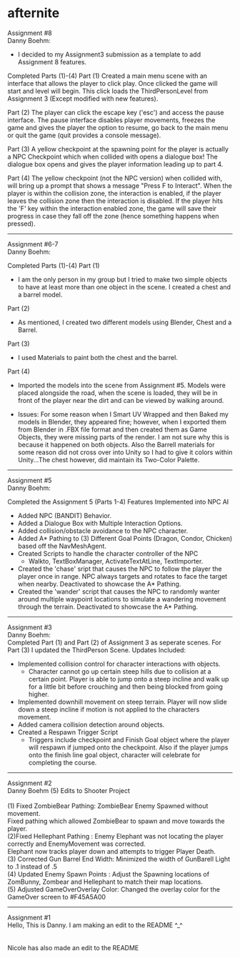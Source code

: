 # afternite


Assignment #8<br>
Danny Boehm:<br>

* I decided to my Assignment3 submission as a template to add Assignment 8 features.

Completed Parts (1)-(4)
Part (1)
Created a main menu scene with an interface that allows the player to click play. Once clicked the game will start and level will begin. This click loads the ThirdPersonLevel from Assignment 3 (Except modified with new features).

Part (2)
The player can click the escape key ('esc') and access the pause interface. The pause interface disables player movements, freezes the game and gives the player the option to resume, go back to the main menu or quit the game (quit provides a console message).

Part (3)
A yellow checkpoint at the spawning point for the player is actually a NPC Checkpoint which when collided with opens a dialogue box! The dialogue box opens and gives the player information leading up to part 4.

Part (4)
The yellow checkpoint (not the NPC version) when collided with, will bring up a prompt that shows a message "Press F to Interact". When the player is within the collision zone, the interaction is enabled, if the player leaves the collision zone then the interaction is disabled. If the player hits the 'F'  key within the interaction enabled zone, the game will save their progress in case they fall off the zone (hence something happens when pressed). 

----------------------------------------------------------------------

Assignment #6-7<br>
Danny Boehm:<br>

Completed Parts (1)-(4)
Part (1)
- I am the only person in my group but I tried to make two simple objects to have at least more than one object in the scene. I created a chest and a barrel model. 

Part (2)
- As mentioned, I created two different models using Blender, Chest and a Barrel.

Part (3)
- I used Materials to paint both the chest and the barrel.

Part (4)
- Imported the models into the scene from Assignment #5. Models were placed alongside the road, when the scene is loaded, they will be in front of the player near the dirt and can be viewed by walking around. 

* Issues: For some reason when I Smart UV Wrapped and then Baked my models in Blender, they appeared fine; however, when I exported them from Blender in .FBX file format and then created them as Game Objects, they were missing parts of the render. I am not sure why this is because it happened on both objects. Also the Barrell materials for some reason did not cross over into Unity so I had to give it colors within Unity...The chest however, did maintain its Two-Color Palette. 

----------------------------------------------------------------------

Assignment #5<br>
Danny Boehm:<br>

Completed the Assignment 5 (Parts 1-4)
Features Implemented into NPC AI
- Added NPC (BANDIT) Behavior.
- Added a Dialogue Box with Multiple Interaction Options. 
- Added collision/obstacle avoidance to the NPC character.
- Added A* Pathing to (3) Different Goal Points (Dragon, Condor, Chicken) based off the NavMeshAgent.
- Created Scripts to handle the character controller of the NPC
  - Walkto, TextBoxManager, ActivateTextAtLine, TextImporter.
- Created the 'chase' sript that causes the NPC to follow the player the player once in range. NPC always targets and rotates to face the target when nearby. Deactivated to showcase the A* Pathing.
- Created the 'wander' script that causes the NPC to randomly wanter around multiple waypoint locations to simulate a wandering movement through the terrain. Deactivated to showcase the A* Pathing.


----------------------------------------------------------------------


Assignment #3<br>
Danny Boehm:<br>
Completed Part (1) and Part (2) of Assignment 3 as seperate scenes.
For Part (3) I updated the ThirdPerson Scene. Updates Included:
- Implemented collision control for character interactions with objects.
  -  Character cannot go up certain steep hills due to collision at a certain point. Player is able to jump onto a steep incline and walk up for a little bit before crouching and then being blocked from going higher.
- Implemented downhill movement on steep terrain. Player will now slide down a steep incline if motion is not applied to the characters movement. 
- Added camera collision detection around objects. 
- Created a Respawn Trigger Script
  - Triggers include checkpoint and Finish Goal object where the player will respawn if jumped onto the checkpoint. Also if the player jumps onto the finish line goal object, character will celebrate for completing the course.

----------------------------------------------------------------------


Assignment #2<br>
Danny Boehm (5) Edits to Shooter Project<br><br>
(1) Fixed ZombieBear Pathing: ZombieBear Enemy Spawned without movement. <br>
Fixed pathing which allowed ZombieBear to spawn and move towards the player.<br>
(2)Fixed Hellephant Pathing : Enemy Elephant was not locating the player correctly and EnemyMovement was corrected. <br>
Elephant now tracks player down and attempts to trigger Player Death.<br>
(3) Corrected Gun Barrel End Width: Minimized the width of GunBarell Light to .1 instead of .5<br>
(4) Updated Enemy Spawn Points : Adjust the Spawning locations of ZomBunny, Zombear and Hellephant to match their map locations.<br>
(5) Adjusted GameOverOverlay Color: Changed the overlay color for the GameOver screen to #F45A5A00<br>

----------------------------------------------------------------------
Assignment #1 <br>
Hello, This is Danny. I am making an edit to the README ^_^<br>
<br><br>
Nicole has also made an edit to the README<br>
<br><br>
